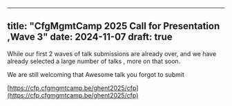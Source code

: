  ---
title: "CfgMgmtCamp 2025 Call for Presentation ,Wave 3"
date: 2024-11-07
draft: true
---

While our first 2 waves of talk submissions are already over,
and we have already selected a large number of talks , more on that soon.

We are  still  welcoming that Awesome talk you forgot to submit 


[https://cfp.cfgmgmtcamp.be/ghent2025/cfp](https://cfp.cfgmgmtcamp.be/ghent2025/cfp)
